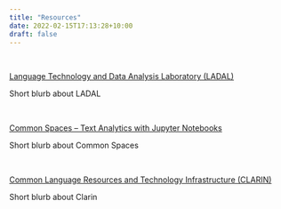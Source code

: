 ```yaml
---
title: "Resources"
date: 2022-02-15T17:13:28+10:00
draft: false
---
```

<br />


[Language Technology and Data Analysis Laboratory (LADAL)](https://slcladal.github.io/)

Short blurb about LADAL

<br />

[Common Spaces – Text Analytics with Jupyter Notebooks](https://www.commonspaces.eu/lp/text-analysis-with-jupyter-notebooks/)

Short blurb about Common Spaces

<br />

[Common Language Resources and Technology Infrastructure (CLARIN)](https://www.clarin.eu/)

Short blurb about Clarin


